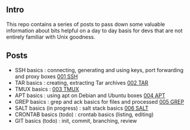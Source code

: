 ## Intro

This repo contains a series of posts to pass down some valuable information about bits helpful on a day to day basis for devs that are not entirely familiar with Unix goodness.

## Posts

- SSH basics : connecting, generating and using keys, port forwarding and proxy boxes [001 SSH](001_ssh.md)
- TAR basics : creating, extracting Tar archives [002 TAR](002_tar.md)
- TMUX basics : [003 TMUX](003_tmux.md)
- APT basics : using apt on Debian and Ubuntu boxes [004 APT](004_apt.md)
- GREP basics : grep and ack basics for files and processed [005 GREP](005_grep.md)
- SALT basics (in progress) : salt stack basics [006 SALT](006_salt.md)
- CRONTAB basics (todo) : crontab basics (listing, editing)
- GIT basics (todo) : init, commit, branching, review

